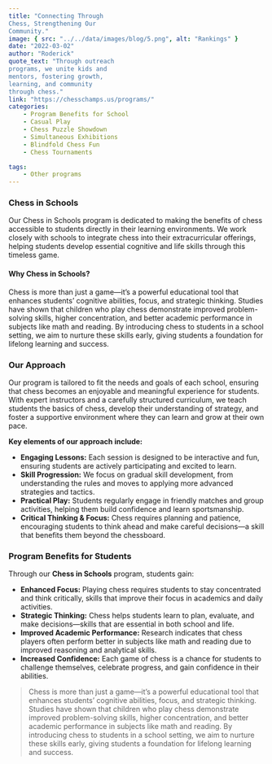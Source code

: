 ```yaml
---
title: "Connecting Through
Chess, Strengthening Our
Community."
image: { src: "../../data/images/blog/5.png", alt: "Rankings" }
date: "2022-03-02"
author: "Roderick"
quote_text: "Through outreach
programs, we unite kids and
mentors, fostering growth,
learning, and community
through chess."
link: "https://chesschamps.us/programs/" 
categories:
    - Program Benefits for School
    - Casual Play
    - Chess Puzzle Showdown
    - Simultaneous Exhibitions
    - Blindfold Chess Fun
    - Chess Tournaments

tags:
    - Other programs
---
```


### Chess in Schools

Our Chess in Schools program is dedicated to
making the benefits of chess accessible to
students directly in their learning environments.
We work closely with schools to integrate
chess into their extracurricular offerings,
helping students develop essential cognitive
and life skills through this timeless game.

#### Why Chess in Schools?

Chess is more than just a game—it’s a
powerful educational tool that enhances
students’ cognitive abilities, focus, and
strategic thinking. Studies have shown that
children who play chess demonstrate improved
problem-solving skills, higher concentration,
and better academic performance in subjects
like math and reading. By introducing chess to
students in a school setting, we aim to nurture
these skills early, giving students a foundation
for lifelong learning and success.
### Our Approach

Our program is tailored to fit the needs and goals of each school, ensuring that chess becomes an enjoyable and meaningful experience for students. With expert instructors and a carefully structured curriculum, we teach students the basics of chess, develop their understanding of strategy, and foster a supportive environment where they can learn and grow at their own pace.

**Key elements of our approach include:**
- **Engaging Lessons:** Each session is designed to be interactive and fun, ensuring students are actively participating and excited to learn.
- **Skill Progression:** We focus on gradual skill development, from understanding the rules and moves to applying more advanced strategies and tactics.
- **Practical Play:** Students regularly engage in friendly matches and group activities, helping them build confidence and learn sportsmanship.
- **Critical Thinking & Focus:** Chess requires planning and patience, encouraging students to think ahead and make careful decisions—a skill that benefits them beyond the chessboard.

### Program Benefits for Students

Through our **Chess in Schools** program, students gain:

- **Enhanced Focus:** Playing chess requires students to stay concentrated and think critically, skills that improve their focus in academics and daily activities.
- **Strategic Thinking:** Chess helps students learn to plan, evaluate, and make decisions—skills that are essential in both school and life.
- **Improved Academic Performance:** Research indicates that chess players often perform better in subjects like math and reading due to improved reasoning and analytical skills.
- **Increased Confidence:** Each game of chess is a chance for students to challenge themselves, celebrate progress, and gain confidence in their abilities.




> Chess is more than just a game—it’s a powerful educational tool that enhances students’ cognitive abilities, focus, and strategic thinking. Studies have shown that children who play chess demonstrate improved problem-solving skills, higher concentration, and better academic performance in subjects like math and reading. By introducing chess to students in a school setting, we aim to nurture these skills early, giving students a foundation for lifelong learning and success.
